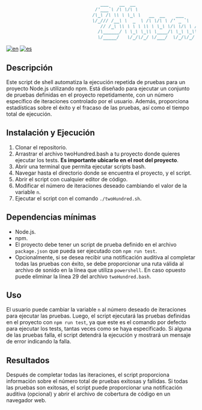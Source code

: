 ```md
                                   ___    __  __                        __                    __     
                                 /'___`\ /\ \/\ \                      /\ \                  /\ \    
                                /\_\ /\ \\ \ \_\ \   __  __    ___     \_\ \   _ __    __    \_\ \   
                                \/_/// /__\ \  _  \ /\ \/\ \ /' _ `\   /'_` \ /\`'__\/'__`\  /'_` \  
                                   // /_\ \\ \ \ \ \\ \ \_\ \/\ \/\ \ /\ \L\ \\ \ \//\  __/ /\ \L\ \ 
                                  /\______/ \ \_\ \_\\ \____/\ \_\ \_\\ \___,_\\ \_\\ \____\\ \___,_\
                                  \/_____/   \/_/\/_/ \/___/  \/_/\/_/ \/__,_ / \/_/ \/____/ \/__,_ /
```

[![en](https://img.shields.io/badge/lang-en-red.svg)](https://github.com/sergiJimenez/twoHundred/blob/master/README.md)
[![es](https://img.shields.io/badge/lang-es-yellow.svg)](https://github.com/sergiJimenez/twoHundred/blob/master/README.es.md)

## Descripción
Este script de shell automatiza la ejecución repetida de pruebas para un proyecto Node.js utilizando npm. Está diseñado para ejecutar un conjunto de pruebas definidas en el proyecto repetidamente, con un número específico de iteraciones controlado por el usuario. Además, proporciona estadísticas sobre el éxito y el fracaso de las pruebas, así como el tiempo total de ejecución.

## Instalación y Ejecución
1. Clonar el repositorio.
2. Arrastrar el archivo twoHundred.bash a tu proyecto donde quieres ejecutar los tests. **Es importante ubicarlo en el root del proyecto**.
3. Abrir una terminal que permita ejecutar scripts bash.
4. Navegar hasta el directorio donde se encuentra el proyecto, y el script.
5. Abrir el script con cualquier editor de código.
6. Modificar el número de iteraciones deseado cambiando el valor de la variable `n`.
7. Ejecutar el script con el comando `./twoHundred.sh`.

## Dependencias mínimas
- Node.js.
- npm.
- El proyecto debe tener un script de prueba definido en el archivo `package.json` que pueda ser ejecutado con `npm run test`.
- Opcionalmente, si se desea recibir una notificación auditiva al completar todas las pruebas con éxito, se debe proporcionar una ruta válida al archivo de sonido en la línea que utiliza `powershell`. En caso opuesto puede eliminar la línea 29 del archivo `twoHundred.bash`.

## Uso
El usuario puede cambiar la variable `n` al número deseado de iteraciones para ejecutar las pruebas. Luego, el script ejecutará las pruebas definidas en el proyecto con `npm run test`, ya que este es el comando por defecto para ejecutar los tests, tantas veces como se haya especificado. Si alguna de las pruebas falla, el script detendrá la ejecución y mostrará un mensaje de error indicando la falla.

## Resultados
Después de completar todas las iteraciones, el script proporciona información sobre el número total de pruebas exitosas y fallidas. Si todas las pruebas son exitosas, el script puede proporcionar una notificación auditiva (opcional) y abrir el archivo de cobertura de código en un navegador web.
